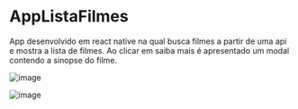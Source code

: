 # AppListaFilmes
App desenvolvido em react native na qual busca filmes a partir de uma api e mostra a lista de filmes. Ao clicar em saiba mais é apresentado um modal contendo a sinopse do filme.

![image](https://user-images.githubusercontent.com/61526044/182942907-a854fb5d-048d-4a08-81a4-8f8040576e15.png)

![image](https://user-images.githubusercontent.com/61526044/182942959-23b7f64b-46bd-4d27-ae14-214c01425e36.png)
